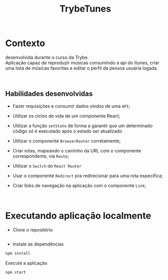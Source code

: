 <h1 align="center">TrybeTunes</h1> <br>

# Contexto

desenvolvida durante o curso da Trybe.<br>
Aplicação capaz de reproduzir músicas consumindo a api do Itunes, criar uma lista de músicas favoritas e editar o perfil da pessoa usuária logada.

<br>

## Habilidades desenvolvidas

- Fazer requisições e consumir dados vindos de uma `API`;

- Utilizar os ciclos de vida de um componente React;

- Utilizar a função `setState` de forma a garantir que um determinado código só é executado após o estado ser atualizado

- Utilizar o componente `BrowserRouter` corretamente;

- Criar rotas, mapeando o caminho da URL com o componente correspondente, via `Route`;

- Utilizar o `Switch` do `React Router`

- Usar o componente `Redirect` pra redirecionar para uma rota específica;

- Criar links de navegação na aplicação com o componente `Link`;

<br>

# Executando aplicação localmente

- Clone o repositório

```

```

- Instale as dependências

```bash
npm install
```

Execute a aplicação

```
npm start
```
